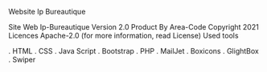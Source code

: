 Website Ip Bureautique

Site Web Ip-Bureautique Version 2.0 Product By Area-Code Copyright 2021 Licences Apache-2.0 (for more information, read License)
Used tools

. HTML . CSS . Java Script . Bootstrap . PHP . MailJet . Boxicons . GlightBox . Swiper